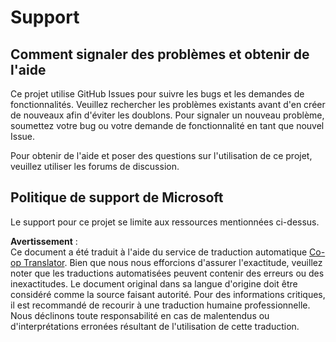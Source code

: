 <!--
CO_OP_TRANSLATOR_METADATA:
{
  "original_hash": "fdfc08baee91e402938a2b1f94fe0949",
  "translation_date": "2025-08-24T21:00:07+00:00",
  "source_file": "etc/SUPPORT.md",
  "language_code": "fr"
}
-->
# Support

## Comment signaler des problèmes et obtenir de l'aide  

Ce projet utilise GitHub Issues pour suivre les bugs et les demandes de fonctionnalités. Veuillez rechercher les problèmes existants avant d'en créer de nouveaux afin d'éviter les doublons. Pour signaler un nouveau problème, soumettez votre bug ou votre demande de fonctionnalité en tant que nouvel Issue.

Pour obtenir de l'aide et poser des questions sur l'utilisation de ce projet, veuillez utiliser les forums de discussion.

## Politique de support de Microsoft  

Le support pour ce projet se limite aux ressources mentionnées ci-dessus.

**Avertissement** :  
Ce document a été traduit à l'aide du service de traduction automatique [Co-op Translator](https://github.com/Azure/co-op-translator). Bien que nous nous efforcions d'assurer l'exactitude, veuillez noter que les traductions automatisées peuvent contenir des erreurs ou des inexactitudes. Le document original dans sa langue d'origine doit être considéré comme la source faisant autorité. Pour des informations critiques, il est recommandé de recourir à une traduction humaine professionnelle. Nous déclinons toute responsabilité en cas de malentendus ou d'interprétations erronées résultant de l'utilisation de cette traduction.